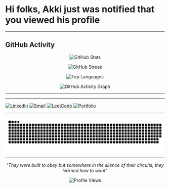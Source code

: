 # Hi folks, Akki just was notified that you viewed his profile

---

## GitHub Activity

<div align="center">

![GitHub Stats](https://github-readme-stats.vercel.app/api?username=akkiyolo&show_icons=true&theme=github_dark&hide_border=true&bg_color=0d1117)

![GitHub Streak](https://github-readme-streak-stats.herokuapp.com/?user=akkiyolo&theme=github-dark-blue&hide_border=true&background=0d1117)

![Top Languages](https://github-readme-stats.vercel.app/api/top-langs/?username=akkiyolo&layout=compact&theme=github_dark&hide_border=true&bg_color=0d1117)

![GitHub Activity Graph](https://github-readme-activity-graph.vercel.app/graph?username=akkiyolo&theme=github-compact&hide_border=true&bg_color=0d1117&color=58a6ff&line=1f6feb&point=58a6ff)

</div>

---


---



[![LinkedIn](https://img.shields.io/badge/LinkedIn-0077B5?style=for-the-badge&logo=linkedin&logoColor=white)](https://www.linkedin.com/in/akshat-shukla-63516225a/)
[![Email](https://img.shields.io/badge/Email-D14836?style=for-the-badge&logo=gmail&logoColor=white)](mailto:akshatshukla069@gmail.com)
[![LeetCode](https://img.shields.io/badge/LeetCode-000000?style=for-the-badge&logo=LeetCode&logoColor=#d16c06)](https://www.leetcode.com/akki_yolo)
[![Portfolio](https://img.shields.io/badge/Portfolio-FF5722?style=for-the-badge&logo=todoist&logoColor=white)](https://akkiyolo.vercel.app/)

---

<picture>
  <source media="(prefers-color-scheme: dark)" srcset="https://raw.githubusercontent.com/akkiyolo/akkiyolo/output/github-snake-dark.svg" />
  <source media="(prefers-color-scheme: light)" srcset="https://raw.githubusercontent.com/akkiyolo/akkiyolo/output/github-snake.svg" />
  <img alt="github-snake" src="https://raw.githubusercontent.com/akkiyolo/akkiyolo/output/github-snake-dark.svg" />
</picture>

---

<div align="center">

*"They were built to obey but somewhere in the silence of their circuits, they learned how to want"* 

![Profile Views](https://komarev.com/ghpvc/?username=akkiyolo&color=blue&style=flat-square)

</div>
